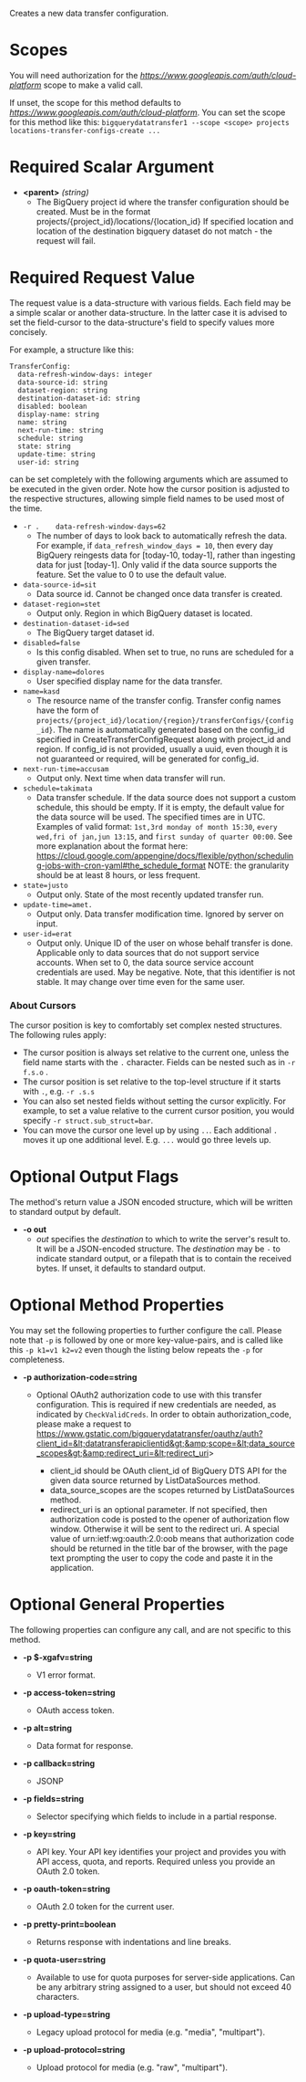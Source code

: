 Creates a new data transfer configuration.
# Scopes

You will need authorization for the *https://www.googleapis.com/auth/cloud-platform* scope to make a valid call.

If unset, the scope for this method defaults to *https://www.googleapis.com/auth/cloud-platform*.
You can set the scope for this method like this: `bigquerydatatransfer1 --scope <scope> projects locations-transfer-configs-create ...`
# Required Scalar Argument
* **&lt;parent&gt;** *(string)*
    - The BigQuery project id where the transfer configuration should be created.
        Must be in the format projects/{project_id}/locations/{location_id}
        If specified location and location of the destination bigquery dataset
        do not match - the request will fail.
# Required Request Value

The request value is a data-structure with various fields. Each field may be a simple scalar or another data-structure.
In the latter case it is advised to set the field-cursor to the data-structure's field to specify values more concisely.

For example, a structure like this:
```
TransferConfig:
  data-refresh-window-days: integer
  data-source-id: string
  dataset-region: string
  destination-dataset-id: string
  disabled: boolean
  display-name: string
  name: string
  next-run-time: string
  schedule: string
  state: string
  update-time: string
  user-id: string

```

can be set completely with the following arguments which are assumed to be executed in the given order. Note how the cursor position is adjusted to the respective structures, allowing simple field names to be used most of the time.

* `-r .    data-refresh-window-days=62`
    - The number of days to look back to automatically refresh the data.
        For example, if `data_refresh_window_days = 10`, then every day
        BigQuery reingests data for [today-10, today-1], rather than ingesting data
        for just [today-1].
        Only valid if the data source supports the feature. Set the value to  0
        to use the default value.
* `data-source-id=sit`
    - Data source id. Cannot be changed once data transfer is created.
* `dataset-region=stet`
    - Output only. Region in which BigQuery dataset is located.
* `destination-dataset-id=sed`
    - The BigQuery target dataset id.
* `disabled=false`
    - Is this config disabled. When set to true, no runs are scheduled
        for a given transfer.
* `display-name=dolores`
    - User specified display name for the data transfer.
* `name=kasd`
    - The resource name of the transfer config.
        Transfer config names have the form of
        `projects/{project_id}/location/{region}/transferConfigs/{config_id}`.
        The name is automatically generated based on the config_id specified in
        CreateTransferConfigRequest along with project_id and region. If config_id
        is not provided, usually a uuid, even though it is not guaranteed or
        required, will be generated for config_id.
* `next-run-time=accusam`
    - Output only. Next time when data transfer will run.
* `schedule=takimata`
    - Data transfer schedule.
        If the data source does not support a custom schedule, this should be
        empty. If it is empty, the default value for the data source will be
        used.
        The specified times are in UTC.
        Examples of valid format:
        `1st,3rd monday of month 15:30`,
        `every wed,fri of jan,jun 13:15`, and
        `first sunday of quarter 00:00`.
        See more explanation about the format here:
        https://cloud.google.com/appengine/docs/flexible/python/scheduling-jobs-with-cron-yaml#the_schedule_format
        NOTE: the granularity should be at least 8 hours, or less frequent.
* `state=justo`
    - Output only. State of the most recently updated transfer run.
* `update-time=amet.`
    - Output only. Data transfer modification time. Ignored by server on input.
* `user-id=erat`
    - Output only. Unique ID of the user on whose behalf transfer is done.
        Applicable only to data sources that do not support service accounts.
        When set to 0, the data source service account credentials are used.
        May be negative. Note, that this identifier is not stable.
        It may change over time even for the same user.


### About Cursors

The cursor position is key to comfortably set complex nested structures. The following rules apply:

* The cursor position is always set relative to the current one, unless the field name starts with the `.` character. Fields can be nested such as in `-r f.s.o` .
* The cursor position is set relative to the top-level structure if it starts with `.`, e.g. `-r .s.s`
* You can also set nested fields without setting the cursor explicitly. For example, to set a value relative to the current cursor position, you would specify `-r struct.sub_struct=bar`.
* You can move the cursor one level up by using `..`. Each additional `.` moves it up one additional level. E.g. `...` would go three levels up.


# Optional Output Flags

The method's return value a JSON encoded structure, which will be written to standard output by default.

* **-o out**
    - *out* specifies the *destination* to which to write the server's result to.
      It will be a JSON-encoded structure.
      The *destination* may be `-` to indicate standard output, or a filepath that is to contain the received bytes.
      If unset, it defaults to standard output.
# Optional Method Properties

You may set the following properties to further configure the call. Please note that `-p` is followed by one 
or more key-value-pairs, and is called like this `-p k1=v1 k2=v2` even though the listing below repeats the
`-p` for completeness.

* **-p authorization-code=string**
    - Optional OAuth2 authorization code to use with this transfer configuration.
        This is required if new credentials are needed, as indicated by
        `CheckValidCreds`.
        In order to obtain authorization_code, please make a
        request to
        https://www.gstatic.com/bigquerydatatransfer/oauthz/auth?client_id=&lt;datatransferapiclientid&gt;&amp;scope=&lt;data_source_scopes&gt;&amp;redirect_uri=&lt;redirect_uri&gt;
        
        * client_id should be OAuth client_id of BigQuery DTS API for the given
          data source returned by ListDataSources method.
        * data_source_scopes are the scopes returned by ListDataSources method.
        * redirect_uri is an optional parameter. If not specified, then
          authorization code is posted to the opener of authorization flow window.
          Otherwise it will be sent to the redirect uri. A special value of
          urn:ietf:wg:oauth:2.0:oob means that authorization code should be
          returned in the title bar of the browser, with the page text prompting
          the user to copy the code and paste it in the application.

# Optional General Properties

The following properties can configure any call, and are not specific to this method.

* **-p $-xgafv=string**
    - V1 error format.

* **-p access-token=string**
    - OAuth access token.

* **-p alt=string**
    - Data format for response.

* **-p callback=string**
    - JSONP

* **-p fields=string**
    - Selector specifying which fields to include in a partial response.

* **-p key=string**
    - API key. Your API key identifies your project and provides you with API access, quota, and reports. Required unless you provide an OAuth 2.0 token.

* **-p oauth-token=string**
    - OAuth 2.0 token for the current user.

* **-p pretty-print=boolean**
    - Returns response with indentations and line breaks.

* **-p quota-user=string**
    - Available to use for quota purposes for server-side applications. Can be any arbitrary string assigned to a user, but should not exceed 40 characters.

* **-p upload-type=string**
    - Legacy upload protocol for media (e.g. &#34;media&#34;, &#34;multipart&#34;).

* **-p upload-protocol=string**
    - Upload protocol for media (e.g. &#34;raw&#34;, &#34;multipart&#34;).
